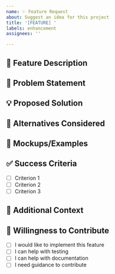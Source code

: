 ```yaml
---
name: ✨ Feature Request
about: Suggest an idea for this project
title: '[FEATURE] '
labels: enhancement
assignees: ''

---
```


## 🚀 Feature Description

<!-- A clear and concise description of the feature you'd like to see -->

## 🎯 Problem Statement

<!-- Is your feature request related to a problem? Please describe -->
<!-- Example: I'm always frustrated when [...] -->

## 💡 Proposed Solution

<!-- Describe the solution you'd like to see implemented -->

## 🔄 Alternatives Considered

<!-- Describe any alternative solutions or features you've considered -->

## 📸 Mockups/Examples

<!-- If applicable, add mockups, wireframes, or examples -->

## ✅ Success Criteria

<!-- How will we know when this feature is successfully implemented? -->

- [ ] Criterion 1
- [ ] Criterion 2
- [ ] Criterion 3

## 📝 Additional Context

<!-- Add any other context, screenshots, or references about the feature request here -->

## 💪 Willingness to Contribute

<!-- Are you willing to help implement this feature? -->

- [ ] I would like to implement this feature
- [ ] I can help with testing
- [ ] I can help with documentation
- [ ] I need guidance to contribute
